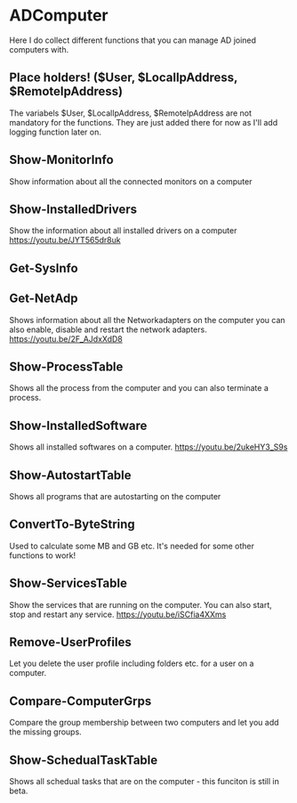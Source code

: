 # ADComputer
Here I do collect different functions that you can manage AD joined computers with.

## Place holders! ($User, $LocalIpAddress, $RemoteIpAddress)
The variabels $User, $LocalIpAddress, $RemoteIpAddress are not mandatory for the functions. They are just added there for now as I'll add logging function later on.

## Show-MonitorInfo
Show information about all the connected monitors on a computer

## Show-InstalledDrivers
Show the information about all installed drivers on a computer
https://youtu.be/JYT565dr8uk

## Get-SysInfo

## Get-NetAdp
Shows information about all the Networkadapters on the computer you can also enable, disable and restart the network adapters.
https://youtu.be/2F_AJdxXdD8

## Show-ProcessTable
Shows all the process from the computer and you can also terminate a process.

## Show-InstalledSoftware
Shows all installed softwares on a computer.
https://youtu.be/2ukeHY3_S9s

## Show-AutostartTable
Shows all programs that are autostarting on the computer

## ConvertTo-ByteString
Used to calculate some MB and GB etc. It's needed for some other functions to work!

## Show-ServicesTable
Show the services that are running on the computer. You can also start, stop and restart any service.
https://youtu.be/iSCfia4XXms

## Remove-UserProfiles
Let you delete the user profile including folders etc. for a user on a computer.

## Compare-ComputerGrps
Compare the group membership between two computers and let you add the missing groups.

## Show-SchedualTaskTable
Shows all schedual tasks that are on the computer - this funciton is still in beta.
